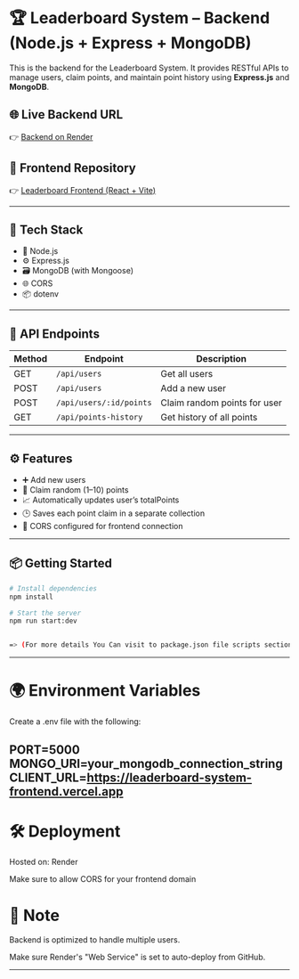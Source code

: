 # 🏆 Leaderboard System – Backend (Node.js + Express + MongoDB)

This is the backend for the Leaderboard System. It provides RESTful APIs to manage users, claim points, and maintain point history using **Express.js** and **MongoDB**.

## 🌐 Live Backend URL

👉 [Backend on Render](https://leaderboard-system-backend-ushc.onrender.com/)

## 🔗 Frontend Repository

👉 [Leaderboard Frontend (React + Vite)](https://github.com/ravikumargupta07/leaderboard-system-frontend)

---

## 🚀 Tech Stack

- 🧠 Node.js  
- ⚙️ Express.js  
- 🗃️ MongoDB (with Mongoose)  
- 🌐 CORS  
- 📦 dotenv  

---

## 📌 API Endpoints

| Method | Endpoint              | Description                   |
|--------|------------------------|-------------------------------|
| GET    | `/api/users`           | Get all users                 |
| POST   | `/api/users`           | Add a new user                |
| POST   | `/api/users/:id/points`| Claim random points for user  |
| GET    | `/api/points-history`  | Get history of all points     |

---

## ⚙️ Features

- ➕ Add new users  
- 🎲 Claim random (1–10) points  
- 📈 Automatically updates user’s totalPoints  
- 🕒 Saves each point claim in a separate collection  
- 🔐 CORS configured for frontend connection  

---

## 📦 Getting Started

```bash
# Install dependencies
npm install

# Start the server
npm run start:dev


=> (For more details You Can visit to package.json file scripts section)
```
---
# 🌍 Environment Variables
Create a .env file with the following:
 
PORT=5000
MONGO_URI=your_mongodb_connection_string
CLIENT_URL=https://leaderboard-system-frontend.vercel.app
---

# 🛠 Deployment
Hosted on: Render

Make sure to allow CORS for your frontend domain

# 🧠 Note
Backend is optimized to handle multiple users.

Make sure Render's "Web Service" is set to auto-deploy from GitHub.

---

